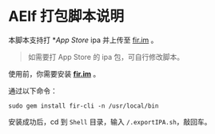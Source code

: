 # AElf 打包脚本说明

本脚本支持打 **App Store* ipa 并上传至 [fir.im](https://fir.im/iOSAELF) 。

> 如需要打 App Store 的 ipa 包，可自行修改脚本。

使用前，你需要安装 [**fir.im**](https://github.com/FIRHQ/fir-cli) 。

通过以下命令：

`sudo gem install fir-cli -n /usr/local/bin`

安装成功后，cd 到 `Shell` 目录，输入 `/.exportIPA.sh`，敲回车。

 
